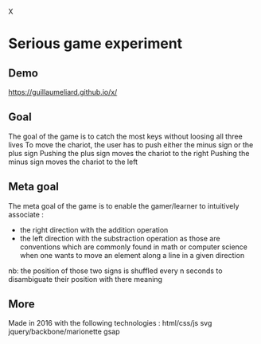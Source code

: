 X
# Serious game experiment

## Demo

https://guillaumeliard.github.io/x/

## Goal

The goal of the game is to catch the most keys without loosing all three lives
To move the chariot, the user has to push either the minus sign or the plus sign
Pushing the plus sign moves the chariot to the right
Pushing the minus sign moves the chariot to the left

## Meta goal

The meta goal of the game is to enable the gamer/learner to intuitively associate :
- the right direction with the addition operation
- the left direction with the substraction operation
as those are conventions which are commonly found in math or computer science when one wants to move an element along a line in a given direction

nb: the position of those two signs is shuffled every n seconds to disambiguate their position with there meaning

## More
Made in 2016 with the following technologies :
html/css/js
svg
jquery/backbone/marionette
gsap
